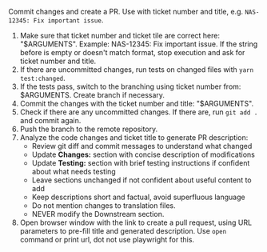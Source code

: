 Commit changes and create a PR. Use with ticket number and title, e.g. `NAS-12345: Fix important issue`.

1. Make sure that ticket number and ticket tile are correct here: "$ARGUMENTS". Example: NAS-12345: Fix important issue.
   If the string before is empty or doesn't match format, stop execution and ask for ticket number and title.
2. If there are uncommitted changes, run tests on changed files with `yarn test:changed`.
3. If the tests pass, switch to the branching using ticket number from: $ARGUMENTS. Create branch if necessary.
4. Commit the changes with the ticket number and title: "$ARGUMENTS". 
5. Check if there are any uncommitted changes. If there are, run `git add .` and commit again.
6. Push the branch to the remote repository.
7. Analyze the code changes and ticket title to generate PR description:
   - Review git diff and commit messages to understand what changed
   - Update **Changes:** section with concise description of modifications
   - Update **Testing:** section with brief testing instructions if confident about what needs testing
   - Leave sections unchanged if not confident about useful content to add
   - Keep descriptions short and factual, avoid superfluous language
   - Do not mention changes to translation files.
   - NEVER modify the Downstream section.
8. Open browser window with the link to create a pull request, using URL parameters to pre-fill title and generated description. Use `open` command or print url, dot not use playwright for this.